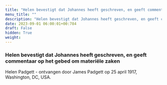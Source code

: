 ```yaml
---
title: "Helen bevestigt dat Johannes heeft geschreven, en geeft commentaar op het gebed om materiële zaken"
menu_title: ""
description: "Helen bevestigt dat Johannes heeft geschreven, en geeft commentaar op het gebed om materiële zaken"
date: 2023-09-01 06:00:01+00:784
draft: False
hidden: True
weight:
---
```

### Helen bevestigt dat Johannes heeft geschreven, en geeft commentaar op het gebed om materiële zaken

Helen Padgett - ontvangen door James Padgett op 25 april 1917, Washington, DC, USA.
